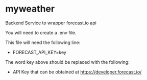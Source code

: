 # myweather
Backend Service to wrapper forecast.io api

You will need to create a .env file.

This file will need the following line:

* FORECAST_API_KEY=key

The word key above should be replaced with the following:

* API Key that can be obtained at https://developer.forecast.io/